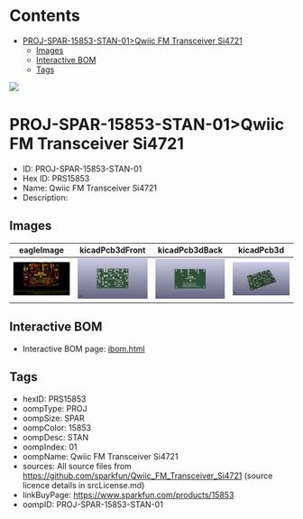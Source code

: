 



Contents
========

* [PROJ-SPAR-15853-STAN-01>Qwiic FM Transceiver Si4721](#proj-spar-15853-stan-01qwiic-fm-transceiver-si4721)
	* [Images](#images)
	* [Interactive BOM](#interactive-bom)
	* [Tags](#tags)
  
![][im]
# PROJ-SPAR-15853-STAN-01>Qwiic FM Transceiver Si4721

- ID: PROJ-SPAR-15853-STAN-01
- Hex ID: PRS15853
- Name: Qwiic FM Transceiver Si4721
- Description: 

## Images
  
  

|eagleImage|kicadPcb3dFront|kicadPcb3dBack|kicadPcb3d|
| :---: | :---: | :---: | :---: |
|[![eagleImage](eagleImage_140.png)](eagleImage_.png)|[![kicadPcb3dFront](kicadPcb3dFront_140.png)](kicadPcb3dFront_.png)|[![kicadPcb3dBack](kicadPcb3dBack_140.png)](kicadPcb3dBack_.png)|[![kicadPcb3d](kicadPcb3d_140.png)](kicadPcb3d_.png)|

## Interactive BOM

- Interactive BOM page: [ibom.html](kicad/bom/ibom.html)

## Tags

- hexID: PRS15853
- oompType: PROJ
- oompSize: SPAR
- oompColor: 15853
- oompDesc: STAN
- oompIndex: 01
- oompName: Qwiic FM Transceiver Si4721
- sources: All source files from https://github.com/sparkfun/Qwiic_FM_Transceiver_Si4721 (source licence details in srcLicense.md)
- linkBuyPage: https://www.sparkfun.com/products/15853
- oompID: PROJ-SPAR-15853-STAN-01



[im]: kicadPcb3d_450.png
